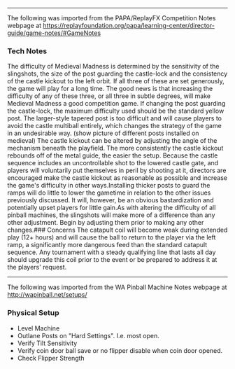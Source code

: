 ***
The following was imported from the PAPA/ReplayFX Competition Notes webpage at https://replayfoundation.org/papa/learning-center/director-guide/game-notes/#GameNotes
### Tech Notes
            
The difficulty of Medieval Madness is determined by the sensitivity of the slingshots, the size of the post guarding the castle-lock and the consistency of the castle kickout to the left orbit. If all three of these are set generously, the game will play for a long time. The good news is that increasing the difficulty of any of these three, or all three in subtle degrees, will make Medieval Madness a good competition game. If changing the post guarding the castle-lock, the maximum difficulty used should be the standard yellow post. The larger-style tapered post is too difficult and will cause players to avoid the castle multiball entirely, which changes the strategy of the game in an undesirable way. (show picture of different posts installed on medieval) The castle kickout can be altered by adjusting the angle of the mechanism beneath the playfield. The more consistently the castle kickout rebounds off of the metal guide, the easier the setup. Because the castle sequence includes an uncontrollable shot to the lowered castle gate, and players will voluntarily put themselves in peril by shooting at it, directors are encouraged make the castle kickout as reasonable as possible and increase the game's difficulty in other ways.Installing thicker posts to guard the ramps will do little to lower the gametime in relation to the other issues previously discussed. It will, however, be an obvious bastardization and potentially upset players for little gain.As with altering the difficulty of all pinball machines, the slingshots will make more of a difference than any other adjustment. Begin by adjusting them prior to making any other changes.### Concerns
The catapult coil will become weak during extended play (12+ hours) and will cause the ball to return to the player via the left ramp, a significantly more dangerous feed than the standard catapult sequence. Any tournament with a steady qualifying line that lasts all day should upgrade this coil prior to the event or be prepared to address it at the players' request.
***
The following was imported from the WA Pinball Machine Notes webpage at http://wapinball.net/setups/
### Physical Setup
-   Level Machine
-   Outlane Posts on "Hard Settings". I.e. most open.
-   Verify Tilt Sensitivity
-   Verify coin door ball save or no flipper disable when coin door opened.
-   Check Flipper Strength
